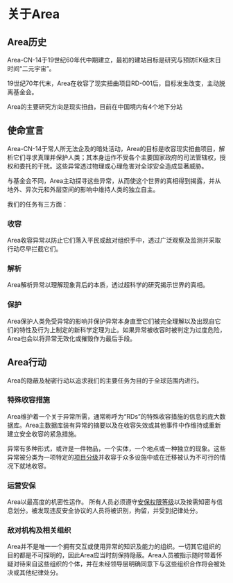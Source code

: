 # 关于Area

## Area历史
Area-CN-14于19世纪60年代中期建立，最初的建站目标是研究与预防EK级末日时间“二元宇宙”。

19世纪70年代末，Area在收容了现实扭曲项目RD-001后，目标发生改变，主动脱离基金会。

Area的主要研究方向是现实扭曲，目前在中国境内有4个地下分站

## 使命宣言
Area-CN-14于常人所无法企及的暗处活动，Area的目标是收容现实扭曲项目，解析它们寻求真理并保护人类；其本身运作不受各个主要国家政府的司法管辖权，授权和委托的干扰。这些异常透过物理或心理危害对全球安全造成显著威胁。

与基金会不同，Area主动探寻这些异常，从而使这个世界的真相得到揭露，并从地外、异次元和外层空间的影响中维持人类的独立自主。

我们的任务有三方面：

### 收容
Area收容异常以防止它们落入平民或敌对组织手中，透过广泛观察及监测并采取行动尽早拦截它们。

### 解析
Area解析异常以理解现象背后的本质，透过超科学的研究揭示世界的真相。

### 保护
Area保护人类免受异常的影响并保护异常本身直至它们被完全理解以及出现自它们的特性及行为上制定的新科学定理为止。如果异常被收容时被判定为过度危险，Area也会以将异常无效化或摧毁作为最后手段。

## Area行动
Area的隐蔽及秘密行动以追求我们的主要任务为目的于全球范围内进行。

### 特殊收容措施
Area维护着一个关于异常所需，通常称呼为“RDs”的特殊收容措施的信息的庞大数据库。Area主数据库装有异常的摘要以及在收容失效或其他事件中作维持或重新建立安全收容的紧急措施。

异常有多种形式，或许是一件物品，一个实体，一个地点或一种独立的现象。这些异常被分类为一项特定的[项目分级](https://github.com/keepthethink/Area-CN-14/blob/master/Background/object-classes.md)并收容于众多设施中或在迁移被认为不可行的情况下就地收容。

### 运营安保
Area以最高度的机密性运作。 所有人员必须遵守[安保权限等级](https://github.com/keepthethink/Area-CN-14/blob/master/Background/security-clearance-levels.md)以及按需知密与信息划分。被发现违反安全协议的人员将被识别，拘留，并受到纪律处分。

### 敌对机构及相关组织
Area并不是唯一一个拥有交互或使用异常的知识及能力的组织。一切其它组织的目的都是不可探明的，因此Area应当时刻保持隐蔽。Area人员被指示随时带着怀疑对待来自这些组织的个体，并在未经领导层明确同意下与这些组织合作将会被处决或其他纪律处分。
